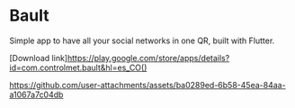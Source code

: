# Bault

Simple app to have all your social networks in one QR, built with Flutter.

[Download link]https://play.google.com/store/apps/details?id=com.controlmet.bault&hl=es_CO()

https://github.com/user-attachments/assets/ba0289ed-6b58-45ea-84aa-a1067a7c04db

